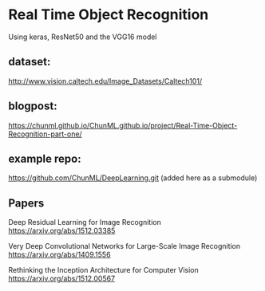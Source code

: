 # Real Time Object Recognition

Using keras, ResNet50 and the VGG16 model



## dataset: 
http://www.vision.caltech.edu/Image_Datasets/Caltech101/

## blogpost: 
https://chunml.github.io/ChunML.github.io/project/Real-Time-Object-Recognition-part-one/

## example repo:
https://github.com/ChunML/DeepLearning.git (added here as a submodule)


## Papers
Deep Residual Learning for Image Recognition
https://arxiv.org/abs/1512.03385


Very Deep Convolutional Networks for Large-Scale Image Recognition
https://arxiv.org/abs/1409.1556


Rethinking the Inception Architecture for Computer Vision
https://arxiv.org/abs/1512.00567
